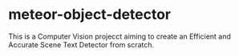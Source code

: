 # meteor-object-detector

This is a Computer Vision projecct aiming to create an Efficient and Accurate Scene Text Detector from scratch.

    
  
   
    
  
  

    
  

    

   
  


 
   
    
 
  
